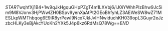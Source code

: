 $START$wqhfXj1B4+1w9qJkHgquGHpPZgT4m1LXVbj6/iJ0iYWhhPlzBhw9Jc5im9M8VJonv3HjPWwlZH0BSpv9yenXaAtPt2GEoBhfyhLZ3AEWeSW8wZ71MESLkpWMThbqog6E9iR8yrPewI9Ncx7JklJvIHNwiduchKH039opL3Guyr2eJzzbcHLKy3eBjAkcYUoKh2YXk5J4p6kz6RdMsQ78Wg==$END$